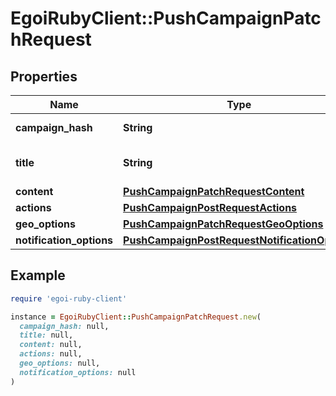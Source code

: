 # EgoiRubyClient::PushCampaignPatchRequest

## Properties

| Name | Type | Description | Notes |
| ---- | ---- | ----------- | ----- |
| **campaign_hash** | **String** |  | [optional][readonly] |
| **title** | **String** | Push campaign subject | [optional] |
| **content** | [**PushCampaignPatchRequestContent**](PushCampaignPatchRequestContent.md) |  | [optional] |
| **actions** | [**PushCampaignPostRequestActions**](PushCampaignPostRequestActions.md) |  | [optional] |
| **geo_options** | [**PushCampaignPatchRequestGeoOptions**](PushCampaignPatchRequestGeoOptions.md) |  | [optional] |
| **notification_options** | [**PushCampaignPostRequestNotificationOptions**](PushCampaignPostRequestNotificationOptions.md) |  | [optional] |

## Example

```ruby
require 'egoi-ruby-client'

instance = EgoiRubyClient::PushCampaignPatchRequest.new(
  campaign_hash: null,
  title: null,
  content: null,
  actions: null,
  geo_options: null,
  notification_options: null
)
```

